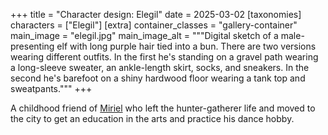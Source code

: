 +++
title = "Character design: Elegil"
date = 2025-03-02
[taxonomies]
characters = ["Elegil"]
[extra]
container_classes = "gallery-container"
main_image = "elegil.jpg"
main_image_alt = """Digital sketch of a male-presenting elf with long purple hair tied into a bun.
There are two versions wearing different outfits.
In the first he's standing on a gravel path wearing a long-sleeve sweater,
an ankle-length skirt, socks, and sneakers.
In the second he's barefoot on a shiny hardwood floor wearing a tank top and sweatpants."""
+++

A childhood friend of [Miriel](/gallery/2024/miriel/)
who left the hunter-gatherer life and moved to the city
to get an education in the arts and practice his dance hobby.

<!-- more -->

